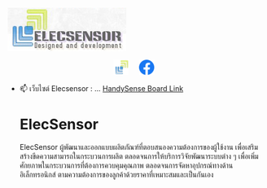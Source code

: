 <a>&nbsp;&nbsp;&nbsp;&nbsp;&nbsp;&nbsp;&nbsp;&nbsp;&nbsp;&nbsp;&nbsp;&nbsp;&nbsp;&nbsp;&nbsp;&nbsp;&nbsp;&nbsp;&nbsp;&nbsp;&nbsp;&nbsp;&nbsp;&nbsp;&nbsp;&nbsp;&nbsp;&nbsp;&nbsp;&nbsp;&nbsp;&nbsp;&nbsp;&nbsp;&nbsp;&nbsp;&nbsp;&nbsp;&nbsp;&nbsp;&nbsp;&nbsp;&nbsp;&nbsp;&nbsp;&nbsp;&nbsp;&nbsp;&nbsp;&nbsp;&nbsp;&nbsp;&nbsp;&nbsp;&nbsp;&nbsp;&nbsp;&nbsp;&nbsp;&nbsp;&nbsp;&nbsp;&nbsp;&nbsp;&nbsp;&nbsp;&nbsp;&nbsp;&nbsp;&nbsp;&nbsp;&nbsp;&nbsp;&nbsp;&nbsp;&nbsp;&nbsp;&nbsp;&nbsp;&nbsp;
  ![hds-logo_0](https://github.com/Elecsensor/Elecsensor/blob/main/elcensor%20logo.png)

<p align='center'>
<a href="http://www.elecsensor.com/"><img height="30" src="https://github.com/Elecsensor/Elecsensor/blob/main/minilogo.png"></a>&nbsp;&nbsp;&nbsp;&nbsp;
<a href="https://www.facebook.com/ElecSensor18"><img height="30" src="https://github.com/Elecsensor/Elecsensor/blob/main/1200px-Facebook_Logo_(2019).png"></a>&nbsp;&nbsp;
</p>
  
- 📫 เว็บไซต์ Elecsensor : ...
[HandySense Board Link](http://www.elecsensor.com/)

  # ElecSensor
  
  ElecSensor ผู้พัฒนาและออกแบบผลิตภัณฑ์ที่ตอบสนองความต้องการของผู้ใช้งาน 
  เพื่อเสริมสร้างขีดความสามารถในกระบวนการผลิต ตลอดจนการให้บริการวิจัยพัฒนาระบบต่าง ๆ 
  เพื่อเพิ่มศักยภาพในกระบวนการที่ต้องการควบคุมคุณภาพ ตลอดจนการจัดหาอุปกรณ์ทางด้านอิเล็กทรอนิกส์
  ตามความต้องการของลูกค้าด้วยราคาที่เหมาะสมและเป็นกันเอง
<!--
**Elecsensor/Elecsensor** is a ✨ _special_ ✨ repository because its `README.md` (this file) appears on your GitHub profile.

Here are some ideas to get you started:

- 🔭 I’m currently working on ...
- 🌱 I’m currently learning ...
- 👯 I’m looking to collaborate on ...
- 🤔 I’m looking for help with ...
- 💬 Ask me about ...
- 📫 How to reach me: ...
- 😄 Pronouns: ...
- ⚡ Fun fact: ...
-->
